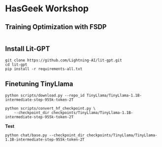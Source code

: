 # HasGeek Workshop

## Training Optimization with FSDP

```

```

## Install Lit-GPT

```
git clone https://github.com/Lightning-AI/lit-gpt.git
cd lit-gpt
pip install -r requirements-all.txt
```

## Finetuning TinyLlama

```shell
python scripts/download.py --repo_id TinyLlama/TinyLlama-1.1B-intermediate-step-955k-token-2T

python scripts/convert_hf_checkpoint.py \
    --checkpoint_dir checkpoints/TinyLlama/TinyLlama-1.1B-intermediate-step-955k-token-2T
```

**Test**
```
python chat/base.py --checkpoint_dir checkpoints/TinyLlama/TinyLlama-1.1B-intermediate-step-955k-token-2T
```
